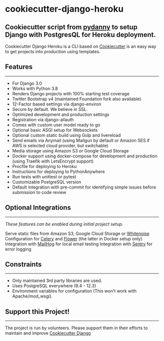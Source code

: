 # cookiecutter-django-heroku
Cookiecutter script from [pydanny](https://github.com/pydanny/cookiecutter-django) to setup Django with PostgresQL for Heroku deployment.  
---
  
Cookiecutter Django Heroku is a CLI based on [Cookiecutter](https://github.com/cookiecutter/cookiecutter) is an easy way to get projects into production using templates.  
  
## Features  
---

- For Django 3.0
- Works with Python 3.8
- Renders Django projects with 100% starting test coverage
- Twitter Bootstrap v4 (maintained Foundation fork also available)
- 12-Factor based settings via django-environ
- Secure by default. We believe in SSL.
- Optimized development and production settings
- Registration via django-allauth
- Comes with custom user model ready to go
- Optional basic ASGI setup for Websockets
- Optional custom static build using Gulp and livereload
- Send emails via Anymail (using Mailgun by default or Amazon SES if AWS is selected cloud provider, but switchable)
- Media storage using Amazon S3 or Google Cloud Storage
- Docker support using docker-compose for development and production (using Traefik with LetsEncrypt support)
- Procfile for deploying to Heroku
- Instructions for deploying to PythonAnywhere
- Run tests with unittest or pytest
- Customizable PostgreSQL version
- Default integration with pre-commit for identifying simple issues before submission to code review  

## Optional Integrations
---
*These features can be enabled during initial project setup.*

Serve static files from Amazon S3, Google Cloud Storage or [Whitenoise](https://whitenoise.readthedocs.io/)
Configuration for [Celery](http://www.celeryproject.org/) and [Flower](https://github.com/mher/flower) (the latter in Docker setup only)
Integration with [MailHog](https://github.com/mailhog/MailHog) for local email testing
Integration with [Sentry](https://sentry.io/welcome/) for error logging

## Constraints
---
- Only maintained 3rd party libraries are used.
- Uses PostgreSQL everywhere (9.4 - 12.3)
- Environment variables for configuration (This won't work with Apache/mod_wsgi).

## Support this Project!
---

The project is run by volunteers. Please support them in their efforts to maintain and improve [Cookiecutter Django](https://github.com/pydanny/cookiecutter-django)
